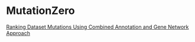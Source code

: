 # MutationZero


[Ranking Dataset Mutations Using Combined Annotation and Gene Network Approach](https://github.com/SVAI/MutationZero/blob/master/Mutation_Zero_presentation.pdf)


